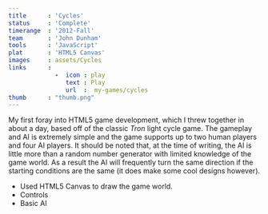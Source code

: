 ```yaml
---
title      : 'Cycles'
status     : 'Complete'
timerange  : '2012-Fall'
team       : 'John Dunham' 
tools      : 'JavaScript'
plat       : 'HTML5 Canvas'
images     : assets/Cycles
links      : 
             -  icon : play
                text : Play
                url  :  my-games/cycles
thumb      : "thumb.png"
---
```


My first foray into HTML5 game development, which I threw together in about a day, based off of the classic *Tron* light cycle game. The gameplay and AI is extremely simple and the game supports up to two human players and four AI players. 
It should be noted that, at the time of writing, the AI is little more than a random number generator with limited knowledge of the game world. As a result the AI will frequently turn the same direction if the starting conditions are the same 
(it does make some cool designs however).

- Used HTML5 Canvas to draw the game world.
- Controls
- Basic AI

